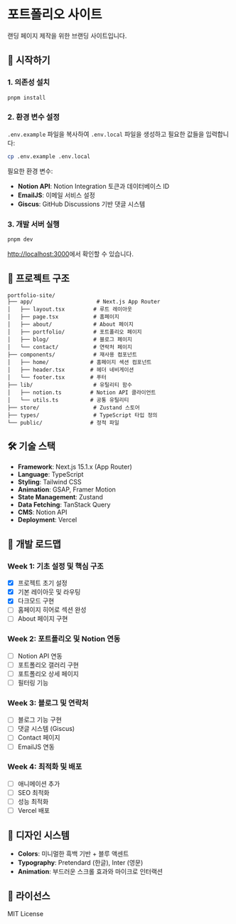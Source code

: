 # 포트폴리오 사이트

랜딩 페이지 제작을 위한 브랜딩 사이트입니다.

## 🚀 시작하기

### 1. 의존성 설치

```bash
pnpm install
```

### 2. 환경 변수 설정

`.env.example` 파일을 복사하여 `.env.local` 파일을 생성하고 필요한 값들을 입력합니다:

```bash
cp .env.example .env.local
```

필요한 환경 변수:
- **Notion API**: Notion Integration 토큰과 데이터베이스 ID
- **EmailJS**: 이메일 서비스 설정
- **Giscus**: GitHub Discussions 기반 댓글 시스템

### 3. 개발 서버 실행

```bash
pnpm dev
```

[http://localhost:3000](http://localhost:3000)에서 확인할 수 있습니다.

## 📁 프로젝트 구조

```
portfolio-site/
├── app/                    # Next.js App Router
│   ├── layout.tsx         # 루트 레이아웃
│   ├── page.tsx           # 홈페이지
│   ├── about/             # About 페이지
│   ├── portfolio/         # 포트폴리오 페이지
│   ├── blog/              # 블로그 페이지
│   └── contact/           # 연락처 페이지
├── components/            # 재사용 컴포넌트
│   ├── home/             # 홈페이지 섹션 컴포넌트
│   ├── header.tsx        # 헤더 네비게이션
│   └── footer.tsx        # 푸터
├── lib/                   # 유틸리티 함수
│   ├── notion.ts         # Notion API 클라이언트
│   └── utils.ts          # 공통 유틸리티
├── store/                 # Zustand 스토어
├── types/                 # TypeScript 타입 정의
└── public/               # 정적 파일
```

## 🛠 기술 스택

- **Framework**: Next.js 15.1.x (App Router)
- **Language**: TypeScript
- **Styling**: Tailwind CSS
- **Animation**: GSAP, Framer Motion
- **State Management**: Zustand
- **Data Fetching**: TanStack Query
- **CMS**: Notion API
- **Deployment**: Vercel

## 📝 개발 로드맵

### Week 1: 기초 설정 및 핵심 구조
- [x] 프로젝트 초기 설정
- [x] 기본 레이아웃 및 라우팅
- [x] 다크모드 구현
- [ ] 홈페이지 히어로 섹션 완성
- [ ] About 페이지 구현

### Week 2: 포트폴리오 및 Notion 연동
- [ ] Notion API 연동
- [ ] 포트폴리오 갤러리 구현
- [ ] 포트폴리오 상세 페이지
- [ ] 필터링 기능

### Week 3: 블로그 및 연락처
- [ ] 블로그 기능 구현
- [ ] 댓글 시스템 (Giscus)
- [ ] Contact 페이지
- [ ] EmailJS 연동

### Week 4: 최적화 및 배포
- [ ] 애니메이션 추가
- [ ] SEO 최적화
- [ ] 성능 최적화
- [ ] Vercel 배포

## 🎨 디자인 시스템

- **Colors**: 미니멀한 흑백 기반 + 블루 액센트
- **Typography**: Pretendard (한글), Inter (영문)
- **Animation**: 부드러운 스크롤 효과와 마이크로 인터랙션

## 📄 라이선스

MIT License
